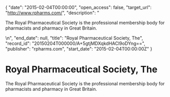 {
  "date": "2015-02-04T00:00:00", 
  "open_access": false, 
  "target_url": "http://www.rpharms.com/", 
  "description": "<p>The Royal Pharmaceutical Society is the professional membership body for pharmacists and pharmacy in Great Britain.</p>\n", 
  "end_date": null, 
  "title": "Royal Pharmaceutical Society, The", 
  "record_id": "20150204T000000/A+5gtjMDXqkdHACl9oDYng==", 
  "publisher": "rpharms.com", 
  "start_date": "2015-02-04T00:00:00Z"
}

# Royal Pharmaceutical Society, The

<p>The Royal Pharmaceutical Society is the professional membership body for pharmacists and pharmacy in Great Britain.</p>
